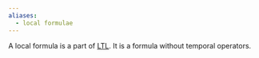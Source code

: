 ```yaml
---
aliases:
  - local formulae
---
```



A local formula is a part of [LTL](temporal%20logic.md). It is a formula without temporal operators.